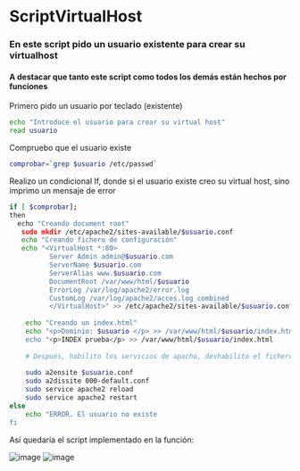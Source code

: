 # ScriptVirtualHost

### En este script pido un usuario existente para crear su virtualhost

#### A destacar que tanto este script como todos los demás están hechos por funciones

Primero pido un usuario por teclado (existente)

```bash
echo "Introduce el usuario para crear su virtual host"
read usuario
```

Compruebo que el usuario existe

```bash
comprobar=`grep $usuario /etc/passwd`
```

Realizo un condicional If, donde si el usuario existe creo su virtual host, sino imprimo un mensaje de error

```bash
if [ $comprobar];
then
  echo "Creando document root"
   sudo mkdir /etc/apache2/sites-available/$usuario.conf
   echo "Creando fichero de configuración"
   echo "<VirtualHost *:80>
          Server Admin admin@$usuario.com
          ServerName $usuario.com
          ServerAlias www.$usuario.com
          DocumentRoot /var/www/html/$usuario
          ErrorLog /var/log/apache2/error.log
          CustomLog /var/log/apache2/acces.log combined
          </VirtualHost>" >> /etc/apache2/sites-available/$usuario.conf
    
    echo "Creando un index.html"
    echo "<p>Dominio: $usuario </p> >> /var/www/html/$usuario/index.html
    echo "<p>INDEX prueba</p> >> /var/www/html/$usuario/index.html
    
    # Después, habilito los servicios de apacho, deshabilito el fichero de configuración por defecto y reinicio los servicios
    
    sudo a2ensite $usuario.conf
    sudo a2dissite 000-default.conf
    sudo service apache2 reload
    sudo service apache2 restart
else
    echo "ERROR. El usuario no existe
fi
```
Así quedaría el script implementado en la función:

![image](https://user-images.githubusercontent.com/91189372/221432521-a462d212-2e21-410f-b48e-6bd0d6175555.png)
![image](https://user-images.githubusercontent.com/91189372/221432555-b1d4a763-9866-460d-9ae4-675cf079d951.png)

